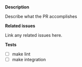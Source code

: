 <!--
SPDX-FileCopyrightText: 2020 - 2025 SAP SE

SPDX-License-Identifier: Apache-2.0
-->

**Description**

Describe what the PR accomplishes

**Related issues**

Link any related issues here.

**Tests**

- [ ] make lint
- [ ] make integration
